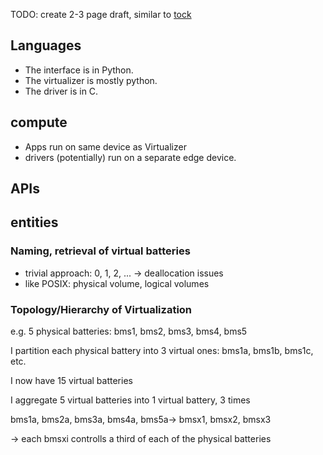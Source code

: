 TODO: create 2-3 page draft, similar to [tock](https://github.com/tock/tock/blob/tock-2.0-dev/doc/reference/trd-syscalls.md)

## Languages
* The interface is in Python.
* The virtualizer is mostly python.
* The driver is in C.

## compute
* Apps run on same device as Virtualizer
* drivers (potentially) run on a separate edge device.


## APIs

## entities

### Naming, retrieval of virtual batteries
* trivial approach: 0, 1, 2, ... -> deallocation issues
* like POSIX: physical volume, logical volumes

### Topology/Hierarchy of Virtualization
e.g.
5 physical batteries: bms1, bms2, bms3, bms4, bms5

I partition each physical battery into 3 virtual ones: bms1a, bms1b, bms1c, etc.

I now have 15 virtual batteries

I aggregate 5 virtual batteries into 1 virtual battery, 3 times

bms1a, bms2a, bms3a, bms4a, bms5a-> bmsx1, bmsx2, bmsx3

-> each bmsxi controlls a third of each of the physical batteries
